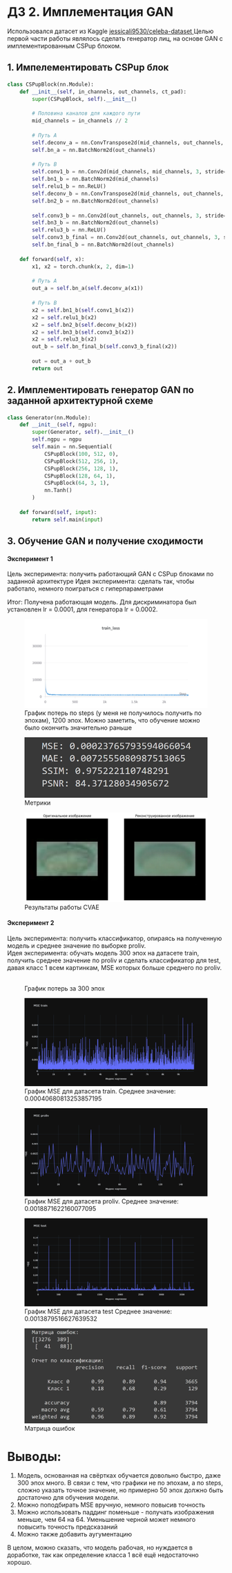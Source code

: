 # ДЗ 2. Имплементация GAN  

Использовался датасет из Kaggle [jessicali9530/celeba-dataset ](https://www.kaggle.com/datasets/jessicali9530/celeba-dataset) 
Целью первой части работы являлось сделать генератор лиц, на основе GAN с имплементированным CSPup блоком. 

## 1. Импелементировать CSPup блок

```python
class CSPupBlock(nn.Module):
    def __init__(self, in_channels, out_channels, ct_pad):
        super(CSPupBlock, self).__init__()

        # Половина каналов для каждого пути
        mid_channels = in_channels // 2

        # Путь A
        self.deconv_a = nn.ConvTranspose2d(mid_channels, out_channels, 4, 2, ct_pad)
        self.bn_a = nn.BatchNorm2d(out_channels)

        # Путь B
        self.conv1_b = nn.Conv2d(mid_channels, mid_channels, 3, stride=1, padding=1)
        self.bn1_b = nn.BatchNorm2d(mid_channels)
        self.relu1_b = nn.ReLU()
        self.deconv_b = nn.ConvTranspose2d(mid_channels, out_channels, 4, 2, ct_pad)
        self.bn2_b = nn.BatchNorm2d(out_channels)

        self.conv3_b = nn.Conv2d(out_channels, out_channels, 3, stride=1, padding=1)
        self.bn3_b = nn.BatchNorm2d(out_channels)
        self.relu3_b = nn.ReLU()
        self.conv3_b_final = nn.Conv2d(out_channels, out_channels, 3, stride=1, padding=1)
        self.bn_final_b = nn.BatchNorm2d(out_channels)

    def forward(self, x):
        x1, x2 = torch.chunk(x, 2, dim=1)

        # Путь A
        out_a = self.bn_a(self.deconv_a(x1))

        # Путь B
        x2 = self.bn1_b(self.conv1_b(x2))
        x2 = self.relu1_b(x2)
        x2 = self.bn2_b(self.deconv_b(x2))
        x2 = self.bn3_b(self.conv3_b(x2))
        x2 = self.relu3_b(x2)
        out_b = self.bn_final_b(self.conv3_b_final(x2))

        out = out_a + out_b
        return out
```


## 2. Имплементировать генератор GAN по заданной архитектурной схеме   

```python
class Generator(nn.Module):
    def __init__(self, ngpu):
        super(Generator, self).__init__()
        self.ngpu = ngpu
        self.main = nn.Sequential(
            CSPupBlock(100, 512, 0), 
            CSPupBlock(512, 256, 1),
            CSPupBlock(256, 128, 1),
            CSPupBlock(128, 64, 1),
            CSPupBlock(64, 3, 1),  
            nn.Tanh()
        )

    def forward(self, input):
        return self.main(input)
```

## 3. Обучение GAN и получение сходимости

#### Эксперимент 1
Цель эксперимента: получить работающий GAN с CSPup блоками по заданной архитектуре 
Идея эксперимента: сделать так, чтобы работало, немного поиграться с гиперпараметрами   

Итог: Получена работающая модель. Для дискриминатора был установлен lr = 0.0001, для генератора lr = 0.0002.


<figure>
  <img
  src="https://github.com/Uberwald/GAN_study/blob/main/HW1/2.%20Experiment%201/experiment1_loss.jpg"
  alt="График потерь для 1200 эпох">
  <figcaption>График потерь по steps (у меня не получилось получить по эпохам), 1200 эпох. Можно заметить, что обучение можно было окончить значительно раньше</figcaption>
</figure>   

<figure>
  <img
  src="https://github.com/Uberwald/GAN_study/blob/main/HW1/2.%20Experiment%201/experiment1_metrics.jpg"
  alt="График потерь для 1200 эпох">
  <figcaption>Метрики</figcaption>
</figure>   

<figure>
  <img
  src="https://github.com/Uberwald/GAN_study/blob/main/HW1/2.%20Experiment%201/experiment1_results.jpg"
  alt="">
  <figcaption>Результаты работы CVAE</figcaption>
</figure>


#### Эксперимент 2
Цель эксперимента: получить классификатор, опираясь на полученную модель и среднее значение по выборке proliv.   
Идея эксперимента: обучать модель 300 эпох на датасете train, получить среднее значение по proliv и сделать классификатор для test, давая класс 1 всем картинкам, MSE которых больше среднего по proliv.   

<figure>
  <img
  src="https://github.com/Uberwald/GAN_study/blob/main/HW1/2.2.%20Experiment%202/metrics300.jpg"
  alt="">
  <figcaption>График потерь за 300 эпох</figcaption>
</figure>   

<figure>
  <img
  src="https://github.com/Uberwald/GAN_study/blob/main/HW1/2.2.%20Experiment%202/MSE_train.png"
  alt="">
  <figcaption>График MSE для датасета train. Среднее значение: 0.00040680813253857195</figcaption>
</figure>  

<figure>
  <img
  src="https://github.com/Uberwald/GAN_study/blob/main/HW1/2.2.%20Experiment%202/MSE_proliv.png"
  alt="">
  <figcaption>График MSE для датасета proliv. Среднее значение: 0.0018871622160077095</figcaption>
</figure> 

<figure>
  <img
  src="https://github.com/Uberwald/GAN_study/blob/main/HW1/2.2.%20Experiment%202/MSE_test.png"
  alt="">
  <figcaption>График MSE для датасета test Среднее значение: 0.0013879516627639532</figcaption>
</figure>  

<figure>
  <img
  src="https://github.com/Uberwald/GAN_study/blob/main/HW1/2.2.%20Experiment%202/error%20matrix.jpg"
  alt="">
  <figcaption>Матрица ошибок</figcaption>
</figure>   

# Выводы:   
1) Модель, основанная на свёртках обучается довольно быстро, даже 300 эпох много. В связи с тем, что графики не по эпохам, а по steps, сложно указать точное значение, но примерно 50 эпох должно быть достаточно для обучения модели.
2) Можно поподбирать MSE вручную, немного повысив точность
3) Можно использовать паддинг поменьше - получать изображения меньше, чем 64 на 64. Уменьшение черной может немного повысить точность предсказаний
4) Можно также добавить аугументацию

В целом, можно сказать, что модель рабочая, но нуждается в доработке, так как определение класса 1 всё ещё недостаточно хорошо.



